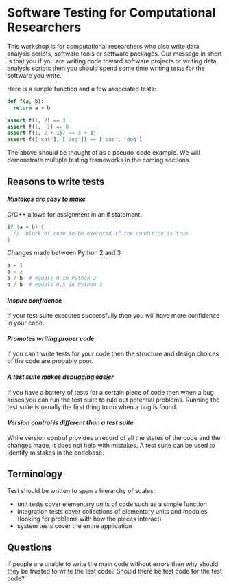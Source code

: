 # Software Testing for Computational Researchers

This workshop is for computational researchers who also write data analysis scripts, software tools or software packages. Our message in short is that you if you are writing code toward software projects or writing data analysis scripts then you should spend some time writing tests for the software you write.

Here is a simple function and a few associated tests:

```python
def f(a, b):
  return a + b

assert f(1, 2) == 3
assert f(1, -1) == 0
assert f(1, 2 + 1j) == 3 + 1j
assert f(['cat'], ['dog']) == ['cat', 'dog']
```

The above should be thought of as a pseudo-code example. We will demonstrate multiple testing frameworks in the coming sections.

## Reasons to write tests

#### *Mistakes are easy to make*

C/C++ allows for assignment in an if statement:

```c++
if (a = b) {
  //  block of code to be executed if the condition is true
}
```

Changes made between Python 2 and 3

```python
a = 1
b = 2
a / b  # equals 0 in Python 2
a / b  # equals 0.5 in Python 3
```

#### *Inspire confidence*

If your test suite executes successfully then you will have more confidence in your code.

#### *Promotes writing proper code*

If you can't write tests for your code then the structure and design choices of the code are probably poor.

#### *A test suite makes debugging easier*

If you have a battery of tests for a certain piece of code then when a bug arises you can run the test suite to rule out potential problems. Running the test suite is usually the first thing to do when a bug is found.

#### *Version control is different than a test suite*

While version control provides a record of all the states of the code and the changes made, it does not help with mistakes. A test suite can be used to identify mistakes in the codebase.

## Terminology

Test should be written to span a hierarchy of scales:

* unit tests cover elementary units of code such as a simple function
* integration tests cover collections of elementary units and modules (looking for problems with how the pieces interact)
* system tests cover the entire application

## Questions

If people are unable to write the main code without errors then why should they be trusted to write the test code? Should there be test code for the test code?
